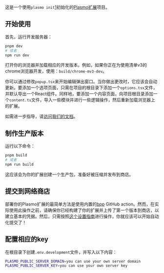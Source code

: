 这是一个使用`plasmo init`[1](https://www.npmjs.com/package/plasmo)初始化的[Plasmo扩展](https://docs.plasmo.com/)项目。

## 开始使用

首先，运行开发服务器：

```bash
pnpm dev
# 或者
npm run dev
```

打开你的浏览器并加载相应的开发版本。例如，如果你正在为使用清单v3的chrome浏览器开发，使用：`build/chrome-mv3-dev`。

你可以通过修改`popup.tsx`来开始编辑弹出窗口。当你做出更改时，它应该会自动更新。要添加一个选项页面，只需在项目的根目录下添加一个`options.tsx`文件，并默认导出一个React组件。同样地，要添加一个内容页面，向项目根目录添加一个`content.ts`文件，导入一些模块并进行一些逻辑操作，然后重新加载浏览器上的扩展。

如需进一步指导，请[访问我们的文档](https://docs.plasmo.com/)。

## 制作生产版本

运行以下命令：

```bash
pnpm build
# 或者
npm run build
```

这应该会为你的扩展创建一个生产包，准备好被压缩并发布到商店。

## 提交到网络商店

部署你的Plasmo扩展的最简单方法是使用内置的[bpp](https://bpp.browser.market) GitHub action。然而，在实际使用此操作之前，请确保你已经构建了你的扩展并上传了第一个版本到商店，以建立基本的凭据。然后，只需按照[这个设置指南](https://docs.plasmo.com/framework/workflows/submit)进行操作，你就应该可以开始自动化提交了！


## 配置相应的key
在根目录下创建`.env.development`文件，并写入以下内容：
```bash
PLASMO_PUBLIC_SERVER_DOMAIN=you can use your own server domain
PLASMO_PUBLIC_SERVER_KEY=you can use your own server key
```

